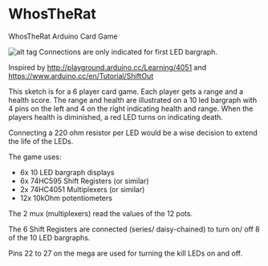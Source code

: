 # WhosTheRat
WhosTheRat Arduino Card Game

![alt tag](https://raw.githubusercontent.com/blacksanta69/WhosTheRat/master/multiplexing_bb.jpg)
Connections are only indicated for first LED bargraph.

Inspired by http://playground.arduino.cc/Learning/4051 and https://www.arduino.cc/en/Tutorial/ShiftOut

This sketch is for a 6 player card game. Each player gets a range and a health score. The range and health are illustrated on a 10 led bargraph with 4 pins on the left and 4 on the right indicating health and range. When the players health is diminished, a red LED turns on indicating death.

Connecting a 220 ohm resistor per LED would be a wise decision to extend the life of the LEDs.


The game uses:
- 6x 10 LED bargraph displays
- 6x 74HC595 Shift Registers (or similar)
- 2x 74HC4051 Multiplexers (or similar)
- 12x 10kOhm potentiometers

The 2 mux (multiplexers) read the values of the 12 pots.

The 6 Shift Registers are connected (series/ daisy-chained) to turn on/ off 8 of the 10 LED bargraphs.

Pins 22 to 27 on the mega are used for turning the kill LEDs on and off.
